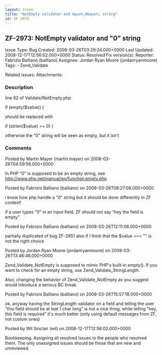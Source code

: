 ```yaml
---
layout: issue
title: "NotEmpty validator and &quot;0&quot; string"
id: ZF-2973
---
```


ZF-2973: NotEmpty validator and "0" string
------------------------------------------

 Issue Type: Bug Created: 2008-03-26T03:29:24.000+0000 Last Updated: 2008-12-17T12:56:02.000+0000 Status: Resolved Fix version(s): 
 Reporter:  Fabrizio Balliano (balliano)  Assignee:  Jordan Ryan Moore (jordanryanmoore)  Tags: - Zend\_Validate
 
 Related issues: 
 Attachments: 
### Description

line 62 of Validate/NotEmpty.php

if (empty($value)) {

should be replaced with

if (strlen($value) == 0) {

otherwise the "0" string will be seen as empty, but it isn't

 

 

### Comments

Posted by Martin Mayer (martin.mayer) on 2008-03-26T04:59:56.000+0000

In PHP "0" is supposed to be an empty string, see <http://www.php.net/manual/en/function.empty.php>

 

 

Posted by Fabrizio Balliano (balliano) on 2008-03-26T08:27:08.000+0000

i know how php handle a "0" string but it should be done differently in ZF context!

if a user types "0" in an input field, ZF should not say "hey the field is empty"

 

 

Posted by Fabrizio Balliano (balliano) on 2008-03-26T12:11:06.000+0000

partially duplicated of bug ZF-2851 also if I think that the $value === "" is not the right choice

 

 

Posted by Jordan Ryan Moore (jordanryanmoore) on 2008-03-26T13:46:46.000+0000

Zend\_Validate\_NotEmpty is supposed to mimic PHP's built-in empty(). If you want to check for an empty string, use Zend\_Validate\_StringLength.

Also, changing the behavior of Zend\_Validate\_NotEmpty as you suggest would introduce a serious BC break.

 

 

Posted by Fabrizio Balliano (balliano) on 2008-03-26T15:57:18.000+0000

ok, anyway having the StringLength validator on a field and telling the user "this field should be at leat 1 char long" is not a nice thing, while telling "hey, this field is required" it's much better (only using default messages from ZF, not custom ones)

 

 

Posted by Wil Sinclair (wil) on 2008-12-17T12:56:02.000+0000

Bookkeeping. Assigning all resolved issues to the people who resolved them. The only unassigned issues should be those that are new and unreviewed.

 

 